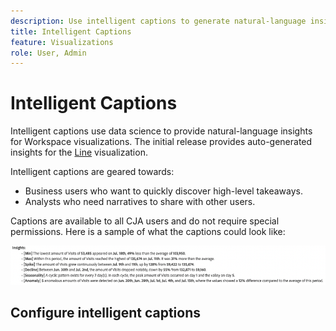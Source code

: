 ```yaml
---
description: Use intelligent captions to generate natural-language insights to quickly surface trends within visualizations.
title: Intelligent Captions
feature: Visualizations
role: User, Admin
---
```


# Intelligent Captions

Intelligent captions use data science to provide natural-language insights for Workspace visualizations. The initial release provides auto-generated insights for the [Line](line.md) visualization.

Intelligent captions are geared towards:

* Business users who want to quickly discover high-level takeaways.
* Analysts who need narratives to share with other users.

Captions are available to all CJA users and do not require special permissions. Here is a sample of what the captions could look like:

![Captions](assets/captions.png)

## Configure intelligent captions